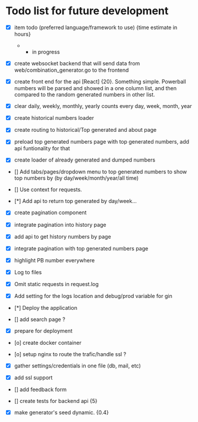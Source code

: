 # Todo list for future development
- [x] item todo (preferred language/framework to use) {time estimate in hours} 
   * - in progress

- [x] create websocket backend that will send data from web/combination_generator.go to the frontend

- [x] create front end for the api [React] {20}. Something simple. Powerball numbers will be parsed and showed in a one column list, and then compared to the random generated numbers in other list.

- [x] clear daily, weekly, monthly, yearly counts every day, week, month, year

- [x] create historical numbers loader

- [x] create routing to historical/Top generated and about page 

- [x] preload top generated numbers page with top generated numbers, add api funtionality for that

- [x] create loader of already generated and dumped numbers

- [] Add tabs/pages/dropdown menu to top generated numbers to show top numbers by (by day/week/month/year/all time)

- [] Use context for requests.

- [*] Add api to return top generated by day/week...

- [x] create pagination component

- [x] integrate pagination into history page

- [x] add api to get history numbers by page

- [x] integrate pagination with top generated numbers page

- [x] highlight PB number everywhere

- [x] Log to files

- [x] Omit static requests in request.log

- [x] Add setting for the logs location and debug/prod variable for gin

- [*] Deploy the application

- [] add search page ?

- [x] prepare for deployment 

- [o] create docker container

- [o] setup nginx to route the trafic/handle ssl ?

- [x] gather settings/credentials in one file (db, mail, etc)

- [x] add ssl support 

- [] add feedback form

- [] create tests for backend api {5} 

- [x] make generator's seed dynamic. {0.4}
